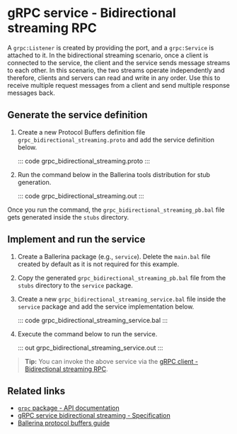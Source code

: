 # gRPC service - Bidirectional streaming RPC

A `grpc:Listener` is created by providing the port, and a `grpc:Service` is attached to it. In the bidirectional streaming scenario, once a client is connected to the service, the client and the service sends message streams to each other. In this scenario, the two streams operate independently and therefore, clients and servers can read and write in any order. Use this to receive multiple request messages from a client and send multiple response messages back.

## Generate the service definition

1. Create a new Protocol Buffers definition file `grpc_bidirectional_streaming.proto` and add the service definition below.

    ::: code grpc_bidirectional_streaming.proto :::

2. Run the command below in the Ballerina tools distribution for stub generation.

    ::: code grpc_bidirectional_streaming.out :::

Once you run the command, the `grpc_bidirectional_streaming_pb.bal` file gets generated inside the `stubs` directory. 

## Implement and run the service

1. Create a Ballerina package (e.g., `service`). Delete the `main.bal` file created by default as it is not required for this example.

2. Copy the generated `grpc_bidirectional_streaming_pb.bal` file from the `stubs` directory to the  `service` package.

3. Create a new `grpc_bidirectional_streaming_service.bal` file inside the `service` package and add the service implementation below.

    ::: code grpc_bidirectional_streaming_service.bal :::

4. Execute the command below to run the service.

    ::: out grpc_bidirectional_streaming_service.out :::

>**Tip:** You can invoke the above service via the [gRPC client - Bidirectional streaming RPC](/learn/by-example/grpc-client-bidirectional-streaming/).

## Related links
- [`grpc` package - API documentation](https://lib.ballerina.io/ballerina/grpc/latest)
- [gRPC service bidirectional streaming - Specification](/spec/grpc/#44-bidirectional-streaming-rpc)
- [Ballerina protocol buffers guide](/learn/cli-documentation/grpc/)
